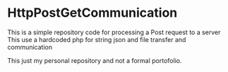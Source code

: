 # HttpPostGetCommunication

This is a simple repository code for processing a Post request to a server
This use a hardcoded php for string json and file transfer and communication


This just my personal repository and not a formal portofolio.
